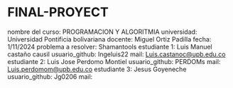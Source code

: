 # FINAL-PROYECT
nombre del curso: PROGRAMACION Y ALGORITMIA
universidad: Universidad Pontificia bolivariana
docente: Miguel Ortiz Padilla
fecha: 1/11/2024 
problema a resolver: Shamantools
estudiante 1: Luis Manuel castaño causil 
usuario_github: Ingeluis22
mail: Luis.castanoc@upb.edu.co 
estudiante 2: Luis Jose Perdomo Montiel 
usuario_github: PERDOMs
mail: Luis.perdomom@upb.edu.co 
estudiante 3: Jesus Goyeneche
usuario_github: Jg0206
mail: 


